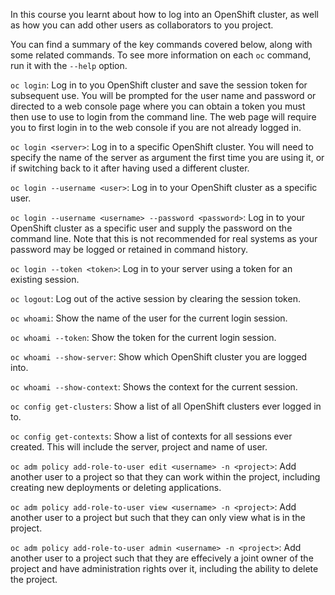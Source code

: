 In this course you learnt about how to log into an OpenShift cluster, as well as how you can add other users as collaborators to you project.

You can find a summary of the key commands covered below, along with some related commands. To see more information on each ``oc`` command, run it with the ``--help`` option.

``oc login``: Log in to you OpenShift cluster and save the session token for subsequent use. You will be prompted for the user name and password or directed to a web console page where you can obtain a token you must then use to use to login from the command line. The web page will require you to first login in to the web console if you are not already logged in.

``oc login <server>``:
    Log in to a specific OpenShift cluster. You will need to specify the name of the server as argument the first time you are using it, or if switching back to it after having used a different cluster.

``oc login --username <user>``:
    Log in to your OpenShift cluster as a specific user.

``oc login --username <username> --password <password>``:
    Log in to your OpenShift cluster as a specific user and supply the password on the command line. Note that this is not recommended for real systems as your password may be logged or retained in command history.

``oc login --token <token>``:
    Log in to your server using a token for an existing session.

``oc logout``:
    Log out of the active session by clearing the session token.

``oc whoami``:
    Show the name of the user for the current login session.

``oc whoami --token``:
    Show the token for the current login session.

``oc whoami --show-server``:
    Show which OpenShift cluster you are logged into.

``oc whoami --show-context``:
    Shows the context for the current session.

``oc config get-clusters``:
    Show a list of all OpenShift clusters ever logged in to.

``oc config get-contexts``:
    Show a list of contexts for all sessions ever created. This will include the server, project and name of user.

``oc adm policy add-role-to-user edit <username> -n <project>``: Add another user to a project so that they can work within the project, including creating new deployments or deleting applications.

``oc adm policy add-role-to-user view <username> -n <project>``: Add another user to a project but such that they can only view what is in the project.

``oc adm policy add-role-to-user admin <username> -n <project>``: Add another user to a project such that they are effecively a joint owner of the project and have administration rights over it, including the ability to delete the project.
